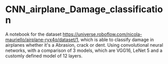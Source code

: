 # CNN_airplane_Damage_classification
A notebook for the dataset https://universe.roboflow.com/nicola-mauriello/airplane-ryx4q/dataset/1, which is able to classify damage in airplanes whether it's a Abrasion, crack or dent. Using convolutional neural networks, with a comparison of 3 models, which are VGG16, LeNet 5 and a customly defined model of 12 layers. 
